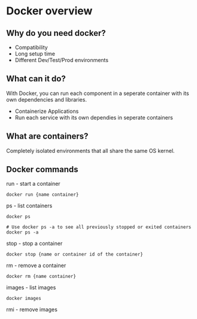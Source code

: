 # Docker overview

## Why do you need docker?

- Compatibility
- Long setup time
- Different Dev/Test/Prod environments

## What can it do?

With Docker, you can run each component in a seperate container with its own dependencies and libraries.

- Containerize Applications
- Run each service with its own dependies in seperate containers

## What are containers?

Completely isolated environments that all share the same OS kernel.

## Docker commands

run - start a container
```
docker run {name container}
```

ps - list containers
```
docker ps

# Use docker ps -a to see all previously stopped or exited containers
docker ps -a
```

stop - stop a container
```
docker stop {name or container id of the container}
```

rm - remove a container
```
docker rm {name container}
```

images - list images
```
docker images
```

rmi - remove images


